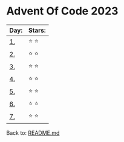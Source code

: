 # Advent Of Code 2023


| Day:                      | Stars:            |
| -------------------------- | ----------------- | 
|[1.](/2023/code/day_1.py)   | :star: :star:    |
|[2.](/2023/code/day_2.py)   | :star: :star:    |
|[3.](/2023/code/day_3.py)   | :star: :star:    |
|[4.](/2023/code/day_4.py)   | :star: :star:    |
|[5.](/2023/code/day_5.py)   | :star: :star:    |
|[6.](/2023/code/day_6.py)   | :star: :star:    |
|[7.](/2023/code/day_7.py)   | :star: :star:    |


Back to: [README.md](../README.md)